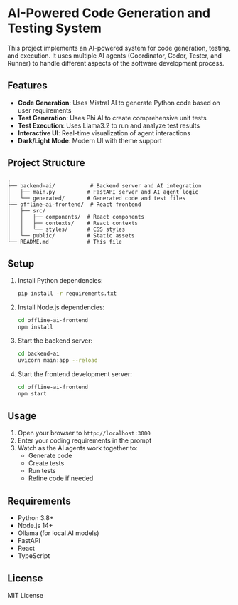 # AI-Powered Code Generation and Testing System

This project implements an AI-powered system for code generation, testing, and execution. It uses multiple AI agents (Coordinator, Coder, Tester, and Runner) to handle different aspects of the software development process.

## Features

- **Code Generation**: Uses Mistral AI to generate Python code based on user requirements
- **Test Generation**: Uses Phi AI to create comprehensive unit tests
- **Test Execution**: Uses Llama3.2 to run and analyze test results
- **Interactive UI**: Real-time visualization of agent interactions
- **Dark/Light Mode**: Modern UI with theme support

## Project Structure

```
.
├── backend-ai/           # Backend server and AI integration
│   ├── main.py          # FastAPI server and AI agent logic
│   └── generated/       # Generated code and test files
├── offline-ai-frontend/  # React frontend
│   ├── src/
│   │   ├── components/  # React components
│   │   ├── contexts/    # React contexts
│   │   └── styles/      # CSS styles
│   └── public/          # Static assets
└── README.md            # This file
```

## Setup

1. Install Python dependencies:
   ```bash
   pip install -r requirements.txt
   ```

2. Install Node.js dependencies:
   ```bash
   cd offline-ai-frontend
   npm install
   ```

3. Start the backend server:
   ```bash
   cd backend-ai
   uvicorn main:app --reload
   ```

4. Start the frontend development server:
   ```bash
   cd offline-ai-frontend
   npm start
   ```

## Usage

1. Open your browser to `http://localhost:3000`
2. Enter your coding requirements in the prompt
3. Watch as the AI agents work together to:
   - Generate code
   - Create tests
   - Run tests
   - Refine code if needed

## Requirements

- Python 3.8+
- Node.js 14+
- Ollama (for local AI models)
- FastAPI
- React
- TypeScript

## License

MIT License 